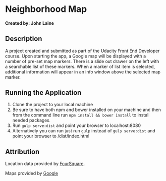 # Neighborhood Map
#### Created by: John Laine

## Description
A project created and submitted as part of the Udacity Front End Developer course.
Upon starting the app, a Google map will be displayed with a number of
pre-set map markers. There is a slide out drawer on the left with a searchable
list of these markers. When a marker of list item is selected, additional information
will appear in an info window above the selected map marker.

## Running the Application
1. Clone the project to your local machine
2. Be sure to have both npm and bower installed on your machine and then from the command line run `npm install && bower install` to install needed packages.
3. Run `gulp serve:dist` and point your browser to localhost:8080
4. Alternatively you can run just run `gulp` instead of `gulp serve:dist` and point your browser to /dist/index.html


## Attribution
Location data provided by [FourSquare](https://foursquare.com).

Maps provided by [Google](https://www.google.com/maps)

